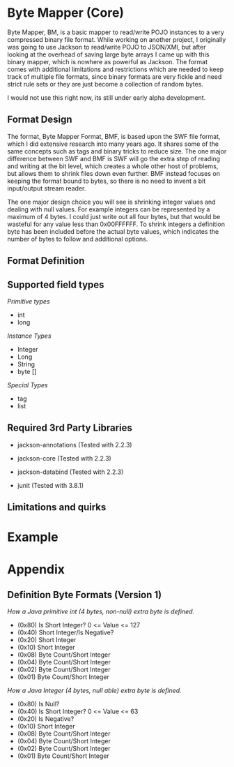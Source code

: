 Byte Mapper (Core)
============

Byte Mapper, BM, is a basic mapper to read/write POJO instances to a very compressed binary file format.  While working on another project, I originally was going to use Jackson to read/write POJO to JSON/XMl, but after looking at the overhead of saving large byte arrays I came up with this binary mapper, which is nowhere as powerful as Jackson.  The format comes with additional limitations and restrictions which are needed to keep track of multiple file formats, since binary formats are very fickle and need strict rule sets or they are just become a collection of random bytes.

I would not use this right now, its still under early alpha development.

Format Design
------------

The format, Byte Mapper Format, BMF, is based upon the SWF file format, which I did extensive research into many years ago.  It shares some of the same concepts such as tags and binary tricks to reduce size.  The one major difference between SWF and BMF is SWF will go the extra step of reading and writing at the bit level, which creates a whole other host of problems, but allows them to shrink files down even further.  BMF instead focuses on keeping the format bound to bytes, so there is no need to invent a bit input/output stream reader.

The one major design choice you will see is shrinking integer values and dealing with null values.  For example integers can be represented by a maximum of 4 bytes.  I could just write out all four bytes, but that would be wasteful for any value less than 0x00FFFFFF.  To shrink integers a definition byte has been included before the actual byte values, which indicates the number of bytes to follow and additional options.

Format Definition  
------------

Supported field types
------------

*Primitive types*

* int
* long

*Instance Types*

* Integer
* Long
* String
* byte []

*Special Types*

* tag
* list

Required 3rd Party Libraries
------------

* jackson-annotations (Tested with 2.2.3)
* jackson-core (Tested with 2.2.3)
* jackson-databind (Tested with 2.2.3)

* junit (Tested with 3.8.1)

Limitations and quirks
------------


Example
============


Appendix
============

Definition Byte Formats (Version 1)
------------

*How a Java primitive int (4 bytes, non-null) extra byte is defined.*

* (0x80) Is Short Integer?  0 <= Value <= 127 
* (0x40) Short Integer/Is Negative?
* (0x20) Short Integer
* (0x10) Short Integer
* (0x08) Byte Count/Short Integer
* (0x04) Byte Count/Short Integer
* (0x02) Byte Count/Short Integer
* (0x01) Byte Count/Short Integer

*How a Java Integer (4 bytes, null able) extra byte is defined.*

* (0x80) Is Null?
* (0x40) Is Short Integer?  0 <= Value <= 63 
* (0x20) Is Negative?
* (0x10) Short Integer
* (0x08) Byte Count/Short Integer
* (0x04) Byte Count/Short Integer
* (0x02) Byte Count/Short Integer
* (0x01) Byte Count/Short Integer
